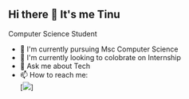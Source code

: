 ## Hi there 👋 It's me Tinu

Computer Science Student

- 🌱 I'm currently pursuing Msc Computer Science
- 👯 I'm currently looking to colobrate on Internship
- 💬 Ask me about Tech
- 📫 How to reach me:
<br />[<img src= "https://img.shields.io/badge/Gmail-D14836?style=for-the-badge&logo=gmail&logoColor=white" />]
